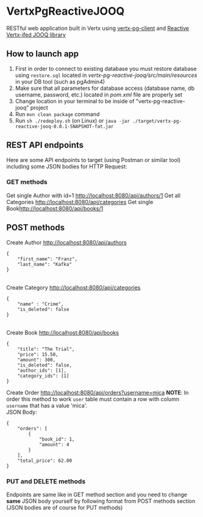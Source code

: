 # VertxPgReactiveJOOQ
RESTful web application built in Vertx using [vertx-pg-client](https://github.com/eclipse-vertx/vertx-sql-client/tree/master/vertx-pg-client) and [Reactive Vertx-ifed JOOQ library](https://github.com/jklingsporn/vertx-jooq/tree/master/vertx-jooq-classic-reactive)


## How to launch app
1) First in order to connect to existing database you must restore database using `restore.sql` located in *vertx-pg-reactive-jooq/src/main/resources* in your DB tool (such as pgAdmin4)
2) Make sure that all parameters for database access (database name, db username, password, etc.) located in *pom.xml* file are properly set
3) Change location in your terminal to be inside of "vertx-pg-reactive-jooq" project
4) Run `mvn clean package` command
5) Run `sh ./redeploy.sh` (on Linux) or `java -jar ./target/vertx-pg-reactive-jooq-0.0.1-SNAPSHOT-fat.jar`


## REST API endpoints
Here are some API endpoints to target (using Postman or similar tool) including some JSON bodies for HTTP Request:

### GET methods
Get single Author with id=1 [http://localhost:8080/api/authors/1](http://localhost:8080/api/authors/1)
Get all Categories [http://localhost:8080/api/categories](http://localhost:8080/api/categories)
Get single Book[http://localhost:8080/api/books/1](http://localhost:8080/api/books/1)

## POST methods
Create Author [http://localhost:8080/api/authors](http://localhost:8080/api/authors)

```
{
	"first_name": "Franz",
	"last_name": "Kafka"
}
```

<br/>Create Category [http://localhost:8080/api/categories](http://localhost:8080/api/categories)
```
{
	"name" : "Crime",
	"is_deleted": false
}
```

<br/>Create Book [http://localhost:8080/api/books](http://localhost:8080/api/books)
```
{
	"title": "The Trial",
	"price": 15.50,
	"amount": 300,
	"is_deleted": false,
	"author_ids": [1],
	"category_ids": [1]
}	
```

Create Order [http://localhost:8080/api/orders?username=mica](http://localhost:8080/api/orders?username=mica)
**NOTE**: In order this method to work `user` table must contain a row with column `username` that has a value 'mica'.<br/>
JSON Body:
```
{
    "orders": [
        {
            "book_id": 1,
            "amount": 4
        }
    ],
    "total_price": 62.00
}
```

### PUT and DELETE methods
Endpoints are same like in GET method section and you need to change **same** JSON body yourself by following format from POST methods section (JSON bodies are of course for PUT methods)



